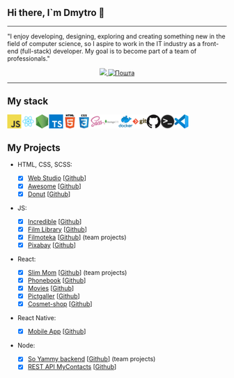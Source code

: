 ## Hi there, I`m Dmytro 👋

---

<p>"I enjoy developing, designing, exploring and creating something new in the field of computer science, so I aspire to work in the IT industry as a front-end (full-stack) developer. My goal is to become part of a team of professionals."</p>

<div align="center">
  <a href="https://www.linkedin.com/in/moiseienkodmytro/">
       <img src="https://img.shields.io/badge/linkedin-%230077B5.svg?&style=for-the-badge&logo=linkedin&logoColor=white"/>
   </a>
   <!-- <a href="https://t.me/">
       <img src="https://img.shields.io/badge/Telegram-2CA5E0?style=for-the-badge&logo=telegram&logoColor=white"/>
   </a> -->
    <a href="mailto:moiseenkodmitriy1177@gmail.com">
       <img src="https://img.shields.io/badge/Gmail-D14836?style=for-the-badge&logo=gmail&logoColor=white" alt="Пошта"/>
    </a>
</div>

---

## My stack

<img align="left" alt="JavaScript" width="32px" src="https://raw.githubusercontent.com/github/explore/80688e429a7d4ef2fca1e82350fe8e3517d3494d/topics/javascript/javascript.png" />

<img align="left" alt="React" width="32px" src="https://raw.githubusercontent.com/github/explore/80688e429a7d4ef2fca1e82350fe8e3517d3494d/topics/react/react.png" />

<img align="left" alt="Node.js" width="32px" src="https://raw.githubusercontent.com/github/explore/80688e429a7d4ef2fca1e82350fe8e3517d3494d/topics/nodejs/nodejs.png" />

<img align="left" alt="TypeScript" width="32px" src="https://raw.githubusercontent.com/github/explore/80688e429a7d4ef2fca1e82350fe8e3517d3494d/topics/typescript/typescript.png" />

<img align="left" alt="HTML5" width="32px" src="https://raw.githubusercontent.com/github/explore/80688e429a7d4ef2fca1e82350fe8e3517d3494d/topics/html/html.png" />

<img align="left" alt="CSS3" width="32px" src="https://raw.githubusercontent.com/github/explore/80688e429a7d4ef2fca1e82350fe8e3517d3494d/topics/css/css.png" />

<img align="left" alt="Sass" width="32px" src="https://raw.githubusercontent.com/github/explore/80688e429a7d4ef2fca1e82350fe8e3517d3494d/topics/sass/sass.png" />

<img align="left" alt="MongoDB" width="32px" src="https://raw.githubusercontent.com/github/explore/80688e429a7d4ef2fca1e82350fe8e3517d3494d/topics/mongodb/mongodb.png" />

<img align="left" alt="Docker" width="32px" src="https://raw.githubusercontent.com/github/explore/80688e429a7d4ef2fca1e82350fe8e3517d3494d/topics/docker/docker.png" />

<img align="left" alt="Git" width="32px" src="https://raw.githubusercontent.com/github/explore/80688e429a7d4ef2fca1e82350fe8e3517d3494d/topics/git/git.png" />

<img align="left" alt="GitHub" width="32px" src="https://raw.githubusercontent.com/github/explore/78df643247d429f6cc873026c0622819ad797942/topics/github/github.png" />

<img align="left" alt="Terminal" width="32px" src="https://raw.githubusercontent.com/github/explore/80688e429a7d4ef2fca1e82350fe8e3517d3494d/topics/terminal/terminal.png" />

<img alt="Visual Studio Code" width="32px" src="https://raw.githubusercontent.com/github/explore/80688e429a7d4ef2fca1e82350fe8e3517d3494d/topics/visual-studio-code/visual-studio-code.png" />

## My Projects

- HTML, CSS, SCSS:

  - [x] [Web Studio](https://dmytro1117.github.io/web-studio/) [[Github](https://github.com/Dmytro1117/web-studio)]
  - [x] [Awesome](https://dmytro1117.github.io/awesome-html-css/) [[Github](https://github.com/Dmytro1117/awesome-html-css)]
  - [x] [Donut](https://dmytro1117.github.io/oh-my-donut/) [[Github](https://github.com/Dmytro1117/oh-my-donut)]

- JS:

  - [x] [Incredible](https://dmytro1117.github.io/incredible-js/) [[Github](https://github.com/Dmytro1117/incredible-js)]
  - [x] [Film Library](https://dmytro1117.github.io/film-library/) [[Github](https://github.com/Dmytro1117/film-library)]
  - [x] [Filmoteka](https://dmytro1117.github.io/filmoteka-by-Enigma-code/) [[Github](https://github.com/Dmytro1117/filmoteka-by-Enigma-code)] (team projects)
  - [x] [Pixabay](https://dmytro1117.github.io/java-script-course/) [[Github](https://github.com/Dmytro1117/java-script-course)]

- React:

  - [x] [Slim Mom](https://dmytro1117.github.io/Slim-Mom-by-JERALDIC/) [[Github](https://github.com/Dmytro1117/Slim-Mom-by-JERALDIC)] (team projects)
  - [x] [Phonebook](https://dmytro1117.github.io/goit-react-hw-08-phonebook/) [[Github](https://github.com/Dmytro1117/goit-react-hw-08-phonebook)]
  - [x] [Movies](https://github.com/Dmytro1117/goit-react-hw-05-movies) [[Github](https://dmytro1117.github.io/goit-react-hw-05-movies/)]
  - [x] [Pictgaller](https://dmytro1117.github.io/goit-react-hw-04-images/) [[Github](https://github.com/Dmytro1117/goit-react-hw-04-images)]
  - [x] [Cosmet-shop](https://github.com/Dmytro1117/magazine-shop) [[Github](https://dmytro1117.github.io/magazine-shop/)]

- React Native:

  - [x] [Mobile App](https://expo.dev/@dmytro17/react-native-social-app) [[Github](https://github.com/Dmytro1117/react-native-social-app)]

- Node:

  - [x] [So Yammy backend](https://so-yummy.onrender.com/api-docs/#/) [[Github](https://github.com/Dima-Davidenko/So-Yammy-backend)] (team projects)
  - [x] [REST API MyContacts](https://github.com/Dmytro1117/node.js-course) [[Github](https://github.com/Dmytro1117/node.js-course)]
